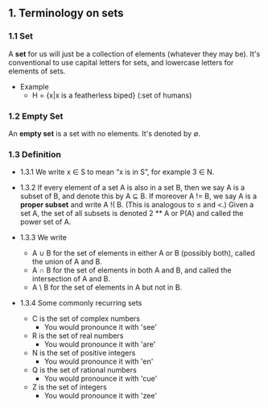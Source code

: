 ## 1. Terminology on sets

### 1.1 Set
A **set** for us will just be a collection of elements (whatever they may be). 
It's conventional to use capital letters for sets, and lowercase letters for elements of sets.

- Example
  - H = {x|x is a featherless biped} (:set of humans)

### 1.2 Empty Set
An **empty set** is a set with no elements.
It's denoted by ∅.

### 1.3 Definition

- 1.3.1 We write x ∈ S to mean “x is in S”, for example 3 ∈ N.
- 1.3.2 If every element of a set A is also in a set B, then we say A is a subset of B, and denote this by A ⊆ B.  If moreover A != B, we say A is a **proper subset** and write A !( B.  (This is analogous to ≤ and <.) 
Given a set A, the set of all subsets is denoted 2 ** A or P(A) and called the power set of A.

- 1.3.3 We write
  - A ∪ B for the set of elements in either A or B (possibly both), called the union of A and B.
  - A ∩ B for the set of elements in both A and B, and called the intersection of A and B.
  - A \ B for the set of elements in A but not in B.

- 1.3.4 Some commonly recurring sets
  - C is the set of complex numbers
    - You would pronounce it with 'see'
  - R is the set of real numbers
    - You would pronounce it with 'are'
  - N is the set of positive integers
    - You would pronounce it with 'en'
  - Q is the set of rational numbers
    - You would pronounce it with 'cue'
  - Z is the set of integers
    - You would pronounce it with 'zee'
